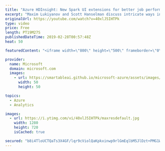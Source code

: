 ```yaml
---
title: "Azure HDInsight: New Spark UI extensions for better job performance analysis | Azure Friday"
excerpt: "Maxim Lukiyanov and Scott Hanselman discuss intricate ways in which Apache Spark jobs can fail in production and how new diagnostics tools, now available in Azure HDInsight, visualize these problems in a new intuitive way and help discover and understand them from the first glance. [04:13] Demo Start"
originalUrl: https://youtube.com/watch?v=40xlJ5IHTPk
type: video
price: Free
length: PT19M27S
publishedDateTime: 2019-02-28T00:57:48Z
heat: 50

featuredContent: "<iframe width=\"800\" height=\"500\" frameborder=\"0\" src=\"https://www.youtube.com/embed/40xlJ5IHTPk\" allow=\"accelerometer; autoplay; encrypted-media; gyroscope; picture-in-picture\" allowfullscreen></iframe>"

provider:
  name: Microsoft
  domain: microsoft.com
  images:
    - url: https://smartableai.github.io/microsoft-azure/assets/images/organizations/microsoft.com-50x50.jpg
      width: 50
      height: 50

topics:
  - Azure
  - Analytics

images:
  - url: https://i.ytimg.com/vi/40xlJ5IHTPk/maxresdefault.jpg
    width: 1280
    height: 720
    isCached: true

secured: "b8i4TloUCTQaTs3X4GF/lqr9cViolQaKpkxinwp9rlGmEqlbM5JlDzt+PMG1Wt/KX74FjiNViEMCtslXYBXUkxt2BtMFSltdYGkTlVCCAaulaKVXihf5wI8SxKkJWQ4Na6J3tnAESmeMMKCqUF+zXVPYHvI9XjJbRQQKTOeAjtdeHRdCI9OUTxlHc7ZsrzQVSLLQ90KKuocxFOV/RWSTzcBY9epagAJf9u9T/dv9SqgoTWME7m7g3PXT5UaDo565WlE7XYB82f2f/kdURy04HSgf2fd2ZnTLZScQqB0gqWbyh/Vosw7VlFqUAVe1g2/LAEF/gz84X+A9xlgU31jYMXdvTwNwEnWSsj5xwJ3uEk8bMOnUr/25utrG4Iw9OXgPSM47ubaYKeRF9Cl6jUpf3HZa0u3ZRsD6CX6ZOa9df6Q=;xBKGVpHr/co0iMp7E1EeVg=="
---
```


